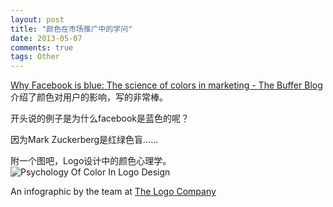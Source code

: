 ```yaml
---
layout: post
title: "颜色在市场推广中的学问"
date: 2013-05-07
comments: true
tags: Other
---
```

[Why Facebook is blue: The science of colors in marketing - The Buffer Blog](http://blog.bufferapp.com/the-science-of-colors-in-marketing-why-is-facebook-blue)介绍了颜色对用户的影响，写的非常棒。

开头说的例子是为什么facebook是蓝色的呢？

因为Mark Zuckerberg是红绿色盲……

附一个图吧，Logo设计中的颜色心理学。
![Psychology Of Color In Logo Design](https://blog.bufferapp.com/wp-content/uploads/2013/04/color-guide.png)

An infographic by the team at [The Logo Company](http://thelogocompany.net/blog/infographics/psychology-color-logo-design/)